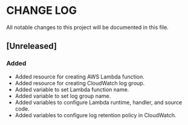 # CHANGE LOG

All notable changes to this project will be documented in this file.

## [Unreleased]

### Added
- Added resource for creating AWS Lambda function.
- Added resource for creating CloudWatch log group.
- Added variable to set Lambda function name.
- Added variable to set log group name.
- Added variables to configure Lambda runtime, handler, and source code.
- Added variables to configure log retention policy in CloudWatch.
